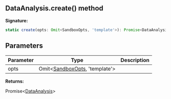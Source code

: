 
## DataAnalysis.create() method

**Signature:**

```typescript
static create(opts: Omit<SandboxOpts, 'template'>): Promise<DataAnalysis>;
```

## Parameters

|  Parameter | Type | Description |
|  --- | --- | --- |
|  opts | Omit&lt;[SandboxOpts](./sdk.sandboxopts.md)<!-- -->, 'template'&gt; |  |

**Returns:**

Promise&lt;[DataAnalysis](./sdk.dataanalysis.md)<!-- -->&gt;

